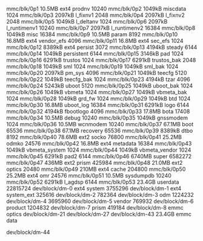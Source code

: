  <Partition>    <Size>  <fs>  <Name>          <blocks>
 mmc/blk/0p1    10.5MB  ext4   prodnv         10240
 mmc/blk/0p2    1049kB         miscdata       1024
 mmc/blk/0p3    2097kB         l_fixnv1       2048
 mmc/blk/0p4    2097kB         l_fixnv2       2048
 mmc/blk/0p5    1049kB         l_deltanv      1024
 mmc/blk/0p6    2097kB         l_runtimenv1   10240
 mmc/blk/0p7    2097kB         l_runtimenv2   16384
 mmc/blk/0p8    1049kB         misc           16384
 mmc/blk/0p9    10.5MB         param          8192
mmc/blk/0p10    16.8MB  ext4   vendor_efs     4096
mmc/blk/0p11    16.8MB  ext4   sec_efs        1024
mmc/blk/0p12    8389kB  ext4   persist        3072
mmc/blk/0p13    4194kB         steady         6144
mmc/blk/0p14    1049kB         persistent     6144
mmc/blk/0p15    3146kB         pad            1024
mmc/blk/0p16    6291kB         trustos        1024
mmc/blk/0p17    6291kB         trustos_bak    2048
mmc/blk/0p18    1049kB         sml            1024
mmc/blk/0p19    1049kB         sml_bak        1024
mmc/blk/0p20    2097kB         pm_sys         4096
mmc/blk/0p21    1049kB         teecfg         5120
mmc/blk/0p22    1049kB         teecfg_bak     1024
mmc/blk/0p23    4194kB         tzar           4096
mmc/blk/0p24    5243kB         uboot          5120
mmc/blk/0p25    1049kB         uboot_bak      1024
mmc/blk/0p26    1049kB         vbmeta         1024
mmc/blk/0p27    1049kB         vbmeta_bak     1024
mmc/blk/0p28    1049kB         grd_fw         1024
mmc/blk/0p29    1049kB         btd            1024
mmc/blk/0p30    16.8MB         uboot_log      16384
mmc/blk/0p31    6291kB         logo           6144
mmc/blk/0p32    4194kB         fbootlogo      4096
mmc/blk/0p33    17.8MB         bota           17408
mmc/blk/0p34    10.5MB         debug          10240
mmc/blk/0p35    1049kB         gnssmodem      1024
mmc/blk/0p36    10.5MB         wcnmodem       10240
mmc/blk/0p37    67.1MB         boot           65536
mmc/blk/0p38    67.1MB         recovery       65536
mmc/blk/0p39    8389kB         dtbo           8192
mmc/blk/0p40    78.6MB  ext2   socko          76800
mmc/blk/0p41    25.2MB         odmko          24576
mmc/blk/0p42    16.8MB  ext4   metadata       16384
mmc/blk/0p43    1049kB         vbmeta_system  1024
mmc/blk/0p44    1049kB         vbmeta_vendor  1024
mmc/blk/0p45    6291kB         pad2           6144
mmc/blk/0p46    6740MB         super          6582272
mmc/blk/0p47    436MB   ext2   prism          425984
mmc/blk/0p48    21.0MB  ext2   optics         20480
mmc/blk/0p49    210MB   ext4   cache          204800
mmc/blk/0p50    25.2MB  ext4   omr            24576
mmc/blk/0p51    10.5MB         sysdumpdb      10240
mmc/blk/0p52    6291kB         l_agdsp        6144
mmc/blk/0p53    23.4GB         userdata       22815724
dev/block/dm-0          ext4   system         3755296
dev/block/dm-1          ext4   system_ext     325616
dev/block/dm-2                                782364
dev/block/dm-3                 odm            1224232
dev/block/dm-4                                3695960 
dev/block/dm-5                 vendor         769932 
dev/block/dm-6                 product        1204832
dev/block/dm-7                 prism          419184
dev/block/dm-8          emmc   optics
dev/block/dm-21
dev/block/dm-27
dev/block/dm-43 23.4GB  emmc   data

dev/block/dm-44